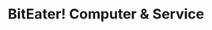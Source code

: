 ---
title: "BitEater! Computer & Service"
url: /velten/biteater-computer-und-service/
shop: Computer
---